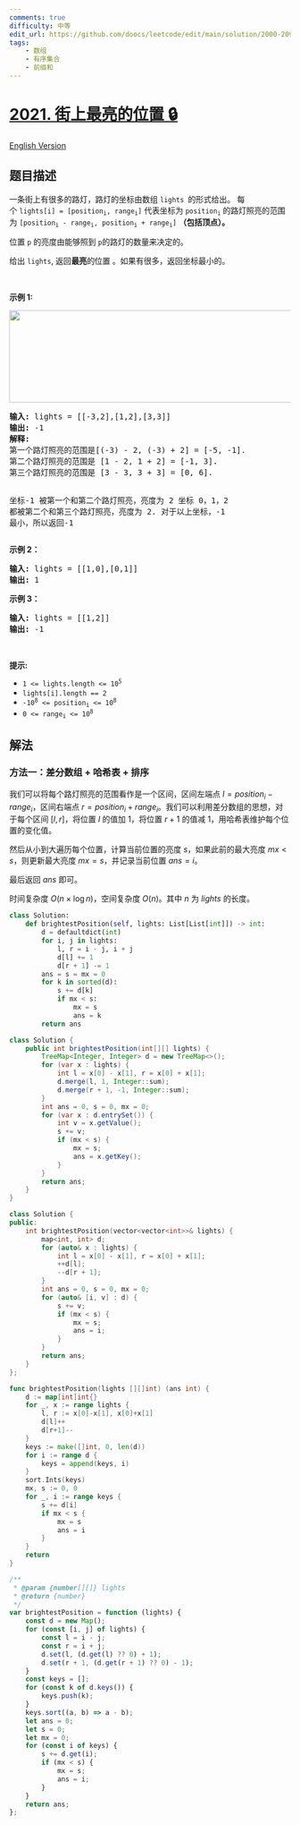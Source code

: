 ```yaml
---
comments: true
difficulty: 中等
edit_url: https://github.com/doocs/leetcode/edit/main/solution/2000-2099/2021.Brightest%20Position%20on%20Street/README.md
tags:
    - 数组
    - 有序集合
    - 前缀和
---
```


# [2021. 街上最亮的位置 🔒](https://leetcode.cn/problems/brightest-position-on-street)

[English Version](/solution/2000-2099/2021.Brightest%20Position%20on%20Street/README_EN.md)

## 题目描述

<!-- 这里写题目描述 -->

<p>一条街上有很多的路灯，路灯的坐标由数组&nbsp;<code>lights&nbsp;</code>的形式给出。&nbsp;每个&nbsp;<code>lights[i] = [position<sub>i</sub>, range<sub>i</sub>]</code>&nbsp;代表坐标为&nbsp;<code>position<sub>i</sub></code>&nbsp;的路灯照亮的范围为&nbsp;<code>[position<sub>i</sub> - range<sub>i</sub>, position<sub>i</sub> + range<sub>i</sub>]</code>&nbsp;<strong>（包括顶点）。</strong></p>

<p>位置&nbsp;<code>p</code>&nbsp;的亮度由能够照到&nbsp;<code>p</code>的路灯的数量来决定的。</p>

<p>给出&nbsp;<code>lights</code>, 返回<strong>最亮</strong>的位置&nbsp;。如果有很多，返回坐标最小的。</p>

<p>&nbsp;</p>

<p><strong>示例 1:</strong></p>
<img src="https://fastly.jsdelivr.net/gh/doocs/leetcode@main/solution/2000-2099/2021.Brightest%20Position%20on%20Street/images/image-20210928155140-1.png" style="width: 700px; height: 165px;">
<pre><strong>输入:</strong> lights = [[-3,2],[1,2],[3,3]]
<strong>输出:</strong> -1
<strong>解释:</strong>
第一个路灯照亮的范围是[(-3) - 2, (-3) + 2] = [-5, -1].
第二个路灯照亮的范围是 [1 - 2, 1 + 2] = [-1, 3].
第三个路灯照亮的范围是 [3 - 3, 3 + 3] = [0, 6].

坐标-1 被第一个和第二个路灯照亮，亮度为 2
坐标 0，1，2 都被第二个和第三个路灯照亮，亮度为 2.
对于以上坐标，-1 最小，所以返回-1</pre>

<p><strong>示例 2：</strong></p>

<pre><strong>输入:</strong> lights = [[1,0],[0,1]]
<strong>输出:</strong> 1
</pre>

<p><strong>示例 3：</strong></p>

<pre><strong>输入:</strong> lights = [[1,2]]
<strong>输出:</strong> -1
</pre>

<p>&nbsp;</p>

<p><strong>提示:</strong></p>

<ul>
	<li><code>1 &lt;= lights.length &lt;= 10<sup>5</sup></code></li>
	<li><code>lights[i].length == 2</code></li>
	<li><code>-10<sup>8</sup> &lt;= position<sub>i</sub> &lt;= 10<sup>8</sup></code></li>
	<li><code>0 &lt;= range<sub>i</sub> &lt;= 10<sup>8</sup></code></li>
</ul>

## 解法

### 方法一：差分数组 + 哈希表 + 排序

我们可以将每个路灯照亮的范围看作是一个区间，区间左端点 $l = position_i - range_i$，区间右端点 $r = position_i + range_i$。我们可以利用差分数组的思想，对于每个区间 $[l, r]$，将位置 $l$ 的值加 $1$，将位置 $r + 1$ 的值减 $1$，用哈希表维护每个位置的变化值。

然后从小到大遍历每个位置，计算当前位置的亮度 $s$，如果此前的最大亮度 $mx \lt s$，则更新最大亮度 $mx = s$，并记录当前位置 $ans = i$。

最后返回 $ans$ 即可。

时间复杂度 $O(n \times \log n)$，空间复杂度 $O(n)$。其中 $n$ 为 $lights$ 的长度。

<!-- tabs:start -->

```python
class Solution:
    def brightestPosition(self, lights: List[List[int]]) -> int:
        d = defaultdict(int)
        for i, j in lights:
            l, r = i - j, i + j
            d[l] += 1
            d[r + 1] -= 1
        ans = s = mx = 0
        for k in sorted(d):
            s += d[k]
            if mx < s:
                mx = s
                ans = k
        return ans
```

```java
class Solution {
    public int brightestPosition(int[][] lights) {
        TreeMap<Integer, Integer> d = new TreeMap<>();
        for (var x : lights) {
            int l = x[0] - x[1], r = x[0] + x[1];
            d.merge(l, 1, Integer::sum);
            d.merge(r + 1, -1, Integer::sum);
        }
        int ans = 0, s = 0, mx = 0;
        for (var x : d.entrySet()) {
            int v = x.getValue();
            s += v;
            if (mx < s) {
                mx = s;
                ans = x.getKey();
            }
        }
        return ans;
    }
}
```

```cpp
class Solution {
public:
    int brightestPosition(vector<vector<int>>& lights) {
        map<int, int> d;
        for (auto& x : lights) {
            int l = x[0] - x[1], r = x[0] + x[1];
            ++d[l];
            --d[r + 1];
        }
        int ans = 0, s = 0, mx = 0;
        for (auto& [i, v] : d) {
            s += v;
            if (mx < s) {
                mx = s;
                ans = i;
            }
        }
        return ans;
    }
};
```

```go
func brightestPosition(lights [][]int) (ans int) {
	d := map[int]int{}
	for _, x := range lights {
		l, r := x[0]-x[1], x[0]+x[1]
		d[l]++
		d[r+1]--
	}
	keys := make([]int, 0, len(d))
	for i := range d {
		keys = append(keys, i)
	}
	sort.Ints(keys)
	mx, s := 0, 0
	for _, i := range keys {
		s += d[i]
		if mx < s {
			mx = s
			ans = i
		}
	}
	return
}
```

```js
/**
 * @param {number[][]} lights
 * @return {number}
 */
var brightestPosition = function (lights) {
    const d = new Map();
    for (const [i, j] of lights) {
        const l = i - j;
        const r = i + j;
        d.set(l, (d.get(l) ?? 0) + 1);
        d.set(r + 1, (d.get(r + 1) ?? 0) - 1);
    }
    const keys = [];
    for (const k of d.keys()) {
        keys.push(k);
    }
    keys.sort((a, b) => a - b);
    let ans = 0;
    let s = 0;
    let mx = 0;
    for (const i of keys) {
        s += d.get(i);
        if (mx < s) {
            mx = s;
            ans = i;
        }
    }
    return ans;
};
```

<!-- tabs:end -->

<!-- end -->
